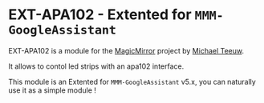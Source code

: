 # EXT-APA102 - Extented for `MMM-GoogleAssistant`

EXT-APA102 is a module for the [MagicMirror](https://github.com/MichMich/MagicMirror) project by [Michael Teeuw](https://github.com/MichMich).<br>

It allows to contol led strips with an apa102 interface.<br>

This module is an Extented for `MMM-GoogleAssistant` v5.x, you can naturally use it as a simple module !<br> 
